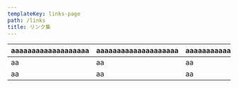 ```yaml
---
templateKey: links-page
path: /links
title: リンク集
---
```

|aaaaaaaaaaaaaaaaaaa|aaaaaaaaaaaaaaaaaaaa|aaaaaaaaaaaaaaaaaaaa|
|---|---|---|
|aa|aa|aa|
|aa|aa|aa|